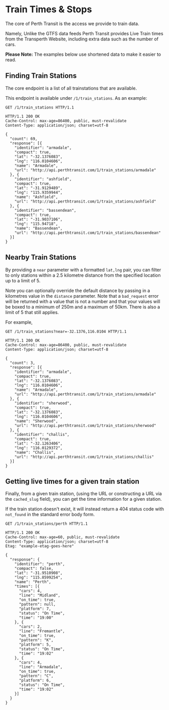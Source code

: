 # Train Times & Stops

The core of Perth Transit is the access we provide to train data.

Namely, Unlike the GTFS data feeds Perth Transit provides Live Train
times from the Transperth Website, including extra data such as the number
of cars.

**Please Note:** The examples below use shortened data to make it easier to read.

## Finding Train Stations

The core endpoint is a list of all trainstations that are available.

This endpoint is available under `/1/train_stations`. As an example:

```http
GET /1/train_stations HTTP/1.1
```

```http
HTTP/1.1 200 OK
Cache-Control: max-age=86400, public, must-revalidate
Content-Type: application/json; charset=utf-8

{
  "count": 69,
  "response": [{
    "identifier": "armadale",
    "compact": true,
    "lat": "-32.1376083",
    "lng": "116.0104606",
    "name": "Armadale",
    "url": "http://api.perthtransit.com/1/train_stations/armadale"
  }, {
    "identifier": "ashfield",
    "compact": true,
    "lat": "-31.9129489",
    "lng": "115.9359944",
    "name": "Ashfield",
    "url": "http://api.perthtransit.com/1/train_stations/ashfield"
  }, {
    "identifier": "bassendean",
    "compact": true,
    "lat": "-31.9037106",
    "lng": "115.94718",
    "name": "Bassendean",
    "url": "http://api.perthtransit.com/1/train_stations/bassendean"
  }]
}
```

## Nearby Train Stations

By providing a `near` parameter with a formatted `lat,lng` pair, you can filter
to only stations within a 2.5 kilometre distance from the specified location up
to a limit of 5.

Note you can optionally override the default distance by passing in a kilometres
value in the `distance` parameter. Note that a `bad_request` error will be returned
with a value that is not a number and that your values will be boxed to a minimum
of 250m and a maximum of 50km. There is also a limit of 5 that still applies.

For example,

```http
GET /1/train_stations?near=-32.1376,116.0104 HTTP/1.1
```

```http
HTTP/1.1 200 OK
Cache-Control: max-age=86400, public, must-revalidate
Content-Type: application/json; charset=utf-8

{
  "count": 3,
  "response": [{
    "identifier": "armadale",
    "compact": true,
    "lat": "-32.1376083",
    "lng": "116.0104606",
    "name": "Armadale",
    "url": "http://api.perthtransit.com/1/train_stations/armadale"
  }, {
    "identifier": "sherwood",
    "compact": true,
    "lat": "-32.1376083",
    "lng": "116.0104606",
    "name": "Sherwood",
    "url": "http://api.perthtransit.com/1/train_stations/sherwood"
  }, {
    "identifier": "challis",
    "compact": true,
    "lat": "-32.1263406",
    "lng": "116.0129372",
    "name": "Challis",
    "url": "http://api.perthtransit.com/1/train_stations/challis"
  }]
}
```

## Getting live times for a given train station

Finally, from a given train station, (using the URL or constructing a URL via the `cached_slug` field),
you can get the time information for a given station.

If the train station doesn't exist, it will instead return a 404
status code with `not_found` in the standard error body form.

```http
GET /1/train_stations/perth HTTP/1.1
```

```http
HTTP/1.1 200 OK
Cache-Control: max-age=60, public, must-revalidate
Content-Type: application/json; charset=utf-8
Etag: "example-etag-goes-here"

{
  "response": {
    "identifier": "perth",
    "compact": false,
    "lat": "-31.9510908",
    "lng": "115.8599254",
    "name": "Perth",
    "times": [{
      "cars": 4,
      "line": "Midland",
      "on_time": true,
      "pattern": null,
      "platform": 7,
      "status": "On Time",
      "time": "19:00"
    }, {
      "cars": 2,
      "line": "Fremantle",
      "on_time": true,
      "pattern": "K",
      "platform": 5,
      "status": "On Time",
      "time": "19:02"
    }, {
      "cars": 4,
      "line": "Armadale",
      "on_time": true,
      "pattern": "C",
      "platform": 6,
      "status": "On Time",
      "time": "19:02"
    }]
  }
}
```
